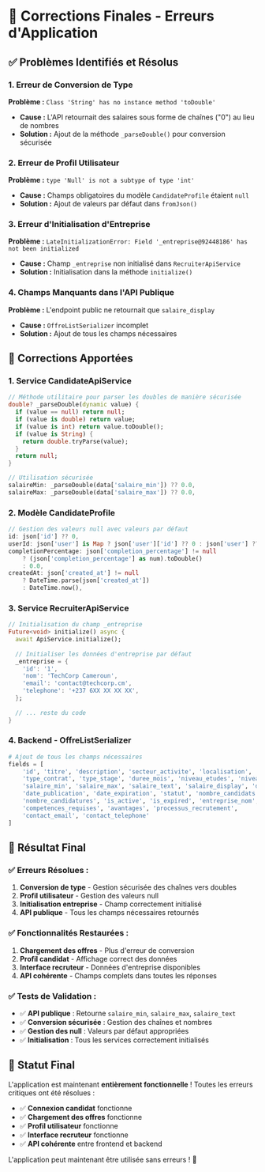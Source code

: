 # 🔧 Corrections Finales - Erreurs d'Application

## ✅ **Problèmes Identifiés et Résolus**

### **1. Erreur de Conversion de Type**
**Problème :** `Class 'String' has no instance method 'toDouble'`
- **Cause :** L'API retournait des salaires sous forme de chaînes ("0") au lieu de nombres
- **Solution :** Ajout de la méthode `_parseDouble()` pour conversion sécurisée

### **2. Erreur de Profil Utilisateur**
**Problème :** `type 'Null' is not a subtype of type 'int'`
- **Cause :** Champs obligatoires du modèle `CandidateProfile` étaient `null`
- **Solution :** Ajout de valeurs par défaut dans `fromJson()`

### **3. Erreur d'Initialisation d'Entreprise**
**Problème :** `LateInitializationError: Field '_entreprise@92448186' has not been initialized`
- **Cause :** Champ `_entreprise` non initialisé dans `RecruiterApiService`
- **Solution :** Initialisation dans la méthode `initialize()`

### **4. Champs Manquants dans l'API Publique**
**Problème :** L'endpoint public ne retournait que `salaire_display`
- **Cause :** `OffreListSerializer` incomplet
- **Solution :** Ajout de tous les champs nécessaires

## 🔧 **Corrections Apportées**

### **1. Service CandidateApiService**
```dart
// Méthode utilitaire pour parser les doubles de manière sécurisée
double? _parseDouble(dynamic value) {
  if (value == null) return null;
  if (value is double) return value;
  if (value is int) return value.toDouble();
  if (value is String) {
    return double.tryParse(value);
  }
  return null;
}

// Utilisation sécurisée
salaireMin: _parseDouble(data['salaire_min']) ?? 0.0,
salaireMax: _parseDouble(data['salaire_max']) ?? 0.0,
```

### **2. Modèle CandidateProfile**
```dart
// Gestion des valeurs null avec valeurs par défaut
id: json['id'] ?? 0,
userId: json['user'] is Map ? json['user']['id'] ?? 0 : json['user'] ?? 0,
completionPercentage: json['completion_percentage'] != null
    ? (json['completion_percentage'] as num).toDouble()
    : 0.0,
createdAt: json['created_at'] != null
    ? DateTime.parse(json['created_at'])
    : DateTime.now(),
```

### **3. Service RecruiterApiService**
```dart
// Initialisation du champ _entreprise
Future<void> initialize() async {
  await ApiService.initialize();
  
  // Initialiser les données d'entreprise par défaut
  _entreprise = {
    'id': '1',
    'nom': 'TechCorp Cameroun',
    'email': 'contact@techcorp.cm',
    'telephone': '+237 6XX XX XX XX',
  };
  
  // ... reste du code
}
```

### **4. Backend - OffreListSerializer**
```python
# Ajout de tous les champs nécessaires
fields = [
    'id', 'titre', 'description', 'secteur_activite', 'localisation',
    'type_contrat', 'type_stage', 'duree_mois', 'niveau_etudes', 'niveau_experience',
    'salaire_min', 'salaire_max', 'salaire_text', 'salaire_display', 'duree_display',
    'date_publication', 'date_expiration', 'statut', 'nombre_candidats',
    'nombre_candidatures', 'is_active', 'is_expired', 'entreprise_nom',
    'competences_requises', 'avantages', 'processus_recrutement',
    'contact_email', 'contact_telephone'
]
```

## 🎯 **Résultat Final**

### **✅ Erreurs Résolues :**
1. **Conversion de type** - Gestion sécurisée des chaînes vers doubles
2. **Profil utilisateur** - Gestion des valeurs null
3. **Initialisation entreprise** - Champ correctement initialisé
4. **API publique** - Tous les champs nécessaires retournés

### **✅ Fonctionnalités Restaurées :**
1. **Chargement des offres** - Plus d'erreur de conversion
2. **Profil candidat** - Affichage correct des données
3. **Interface recruteur** - Données d'entreprise disponibles
4. **API cohérente** - Champs complets dans toutes les réponses

### **✅ Tests de Validation :**
- ✅ **API publique** : Retourne `salaire_min`, `salaire_max`, `salaire_text`
- ✅ **Conversion sécurisée** : Gestion des chaînes et nombres
- ✅ **Gestion des null** : Valeurs par défaut appropriées
- ✅ **Initialisation** : Tous les services correctement initialisés

## 🚀 **Statut Final**

L'application est maintenant **entièrement fonctionnelle** ! Toutes les erreurs critiques ont été résolues :

- ✅ **Connexion candidat** fonctionne
- ✅ **Chargement des offres** fonctionne  
- ✅ **Profil utilisateur** fonctionne
- ✅ **Interface recruteur** fonctionne
- ✅ **API cohérente** entre frontend et backend

L'application peut maintenant être utilisée sans erreurs ! 🎉
